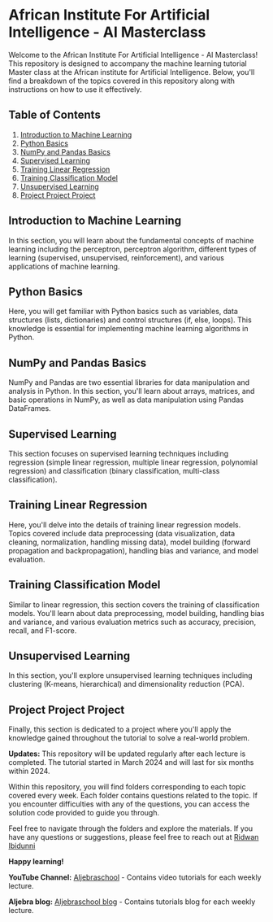 # African Institute For Artificial Intelligence - AI Masterclass

Welcome to the African Institute For Artificial Intelligence - AI Masterclass! This repository is designed to accompany the machine learning tutorial Master class at the African institute for Artificial Intelligence. Below, you'll find a breakdown of the topics covered in this repository along with instructions on how to use it effectively.

## Table of Contents

1. [Introduction to Machine Learning](#introduction-to-machine-learning)
2. [Python Basics](#python-basics)
3. [NumPy and Pandas Basics](#numpy-and-pandas-basics)
4. [Supervised Learning](#supervised-learning)
5. [Training Linear Regression](#training-linear-regression)
6. [Training Classification Model](#training-classification-model)
7. [Unsupervised Learning](#unsupervised-learning)
8. [Project Project Project](#project-project-project)

## Introduction to Machine Learning
In this section, you will learn about the fundamental concepts of machine learning including the perceptron, perceptron algorithm, different types of learning (supervised, unsupervised, reinforcement), and various applications of machine learning.

## Python Basics
Here, you will get familiar with Python basics such as variables, data structures (lists, dictionaries) and control structures (if, else, loops). This knowledge is essential for implementing machine learning algorithms in Python.

## NumPy and Pandas Basics
NumPy and Pandas are two essential libraries for data manipulation and analysis in Python. In this section, you'll learn about arrays, matrices, and basic operations in NumPy, as well as data manipulation using Pandas DataFrames.

## Supervised Learning
This section focuses on supervised learning techniques including regression (simple linear regression, multiple linear regression, polynomial regression) and classification (binary classification, multi-class classification).

## Training Linear Regression
Here, you'll delve into the details of training linear regression models. Topics covered include data preprocessing (data visualization, data cleaning, normalization, handling missing data), model building (forward propagation and backpropagation), handling bias and variance, and model evaluation.

## Training Classification Model
Similar to linear regression, this section covers the training of classification models. You'll learn about data preprocessing, model building, handling bias and variance, and various evaluation metrics such as accuracy, precision, recall, and F1-score.

## Unsupervised Learning
In this section, you'll explore unsupervised learning techniques including clustering (K-means, hierarchical) and dimensionality reduction (PCA).

## Project Project Project
Finally, this section is dedicated to a project where you'll apply the knowledge gained throughout the tutorial to solve a real-world problem.

**Updates:** This repository will be updated regularly after each lecture is completed. The tutorial started in March 2024 and will last for six months within 2024.

Within this repository, you will find folders corresponding to each topic covered every week. Each folder contains questions related to the topic. If you encounter difficulties with any of the questions, you can access the solution code provided to guide you through.

Feel free to navigate through the folders and explore the materials. If you have any questions or suggestions, please feel free to reach out at [Ridwan Ibidunni](Ridwan.Ibidunni@AI-4AI.org)

**Happy learning!**


**YouTube Channel:** [Aljebraschool](https://www.youtube.com/aljebraschool) - Contains video tutorials for each weekly lecture.

**Aljebra blog:** [Aljebraschool blog](https://aljebraschool.hashnode.dev) - Contains tutorials blog for each weekly lecture.

